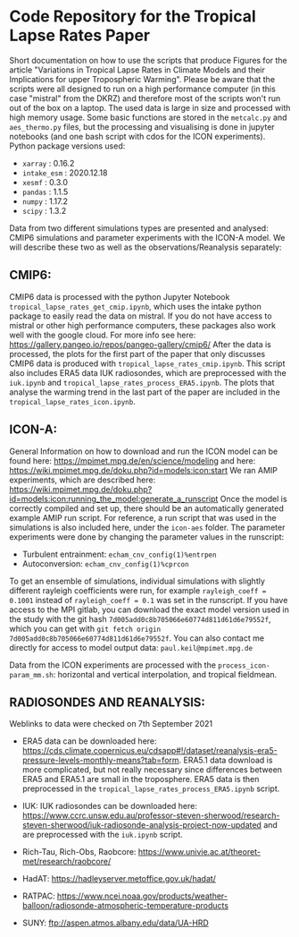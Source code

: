 # Code Repository for the Tropical Lapse Rates Paper

Short documentation on how to use the scripts that produce Figures for the article "Variations in Tropical Lapse Rates in Climate Models and their Implications for upper Tropospheric Warming". Please be aware that the scripts were all designed to run on a high performance computer (in this case "mistral" from the DKRZ) and therefore most of the scripts won't run out of the box on a laptop. The used data is large in size and processed with high memory usage. Some basic functions are stored in the `metcalc.py` and `aes_thermo.py` files, but the processing and visualising is done in jupyter notebooks (and one bash script with cdos for the ICON experiments). Python package versions used:

 - `xarray` : 0.16.2
 - `intake_esm` : 2020.12.18
 - `xesmf` : 0.3.0
 - `pandas` : 1.1.5
 - `numpy` : 1.17.2
 - `scipy` : 1.3.2

Data from two different simulations types are presented and analysed: CMIP6 simulations and parameter experiments with the ICON-A model. We will describe these two as well as the observations/Reanalysis separately:



## CMIP6:

CMIP6 data is processed with the python Jupyter Notebook `tropical_lapse_rates_get_cmip.ipynb`, which uses the intake python package to easily read the data on mistral. If you do not have access to mistral or other high performance computers, these packages also work well with the google cloud. For more info see here: https://gallery.pangeo.io/repos/pangeo-gallery/cmip6/
After the data is processed, the plots for the first part of the paper that only discusses CMIP6 data is produced with `tropical_lapse_rates_cmip.ipynb`. This script also includes ERA5 data IUK radiosondes, which are preprocessed with the `iuk.ipynb` and `tropical_lapse_rates_process_ERA5.ipynb`. The plots that analyse the warming trend in the last part of the paper are included in the `tropical_lapse_rates_icon.ipynb`.



## ICON-A:

General Information on how to download and run the ICON model can be found here: https://mpimet.mpg.de/en/science/modeling and here: https://wiki.mpimet.mpg.de/doku.php?id=models:icon:start
We ran AMIP experiments, which are described here: https://wiki.mpimet.mpg.de/doku.php?id=models:icon:running_the_model:generate_a_runscript
Once the model is correctly compiled and set up, there should be an automatically generated example AMIP run script. For reference, a run script that was used in the simulations is also included here, under the `icon-aes` folder. The parameter experiments were done by changing the parameter values in the runscript:

- Turbulent entrainment: `echam_cnv_config(1)%entrpen`
- Autoconversion: `echam_cnv_config(1)%cprcon`

To get an ensemble of simulations, individual simulations with slightly different rayleigh coefficients were run, for example `rayleigh_coeff = 0.1001` instead of `rayleigh_coeff = 0.1` was set in the runscript. If you have access to the MPI gitlab, you can download the exact model version used in the study with the git hash `7d005add0c8b705066e60774d811d61d6e79552f`, which you can get with `git fetch origin 7d005add0c8b705066e60774d811d61d6e79552f`. You can also contact me directly for access to model output data: `paul.keil@mpimet.mpg.de`

Data from the ICON experiments are processed with the `process_icon-param_mm.sh`: horizontal and vertical interpolation, and tropical fieldmean.



## RADIOSONDES AND REANALYSIS:

Weblinks to data were checked on 7th September 2021

- ERA5 data can be downloaded here: https://cds.climate.copernicus.eu/cdsapp#!/dataset/reanalysis-era5-pressure-levels-monthly-means?tab=form. ERA5.1 data download is more complicated, but not really necessary since differences between ERA5 and ERA5.1 are small in the troposphere. ERA5 data is then preprocessed in the `tropical_lapse_rates_process_ERA5.ipynb` script.

- IUK: IUK radiosondes can be downloaded here: https://www.ccrc.unsw.edu.au/professor-steven-sherwood/research-steven-sherwood/iuk-radiosonde-analysis-project-now-updated and are preprocessed with the `iuk.ipynb` script.

- Rich-Tau, Rich-Obs, Raobcore: https://www.univie.ac.at/theoret-met/research/raobcore/

- HadAT: https://hadleyserver.metoffice.gov.uk/hadat/

- RATPAC: https://www.ncei.noaa.gov/products/weather-balloon/radiosonde-atmospheric-temperature-products

- SUNY: ftp://aspen.atmos.albany.edu/data/UA-HRD
